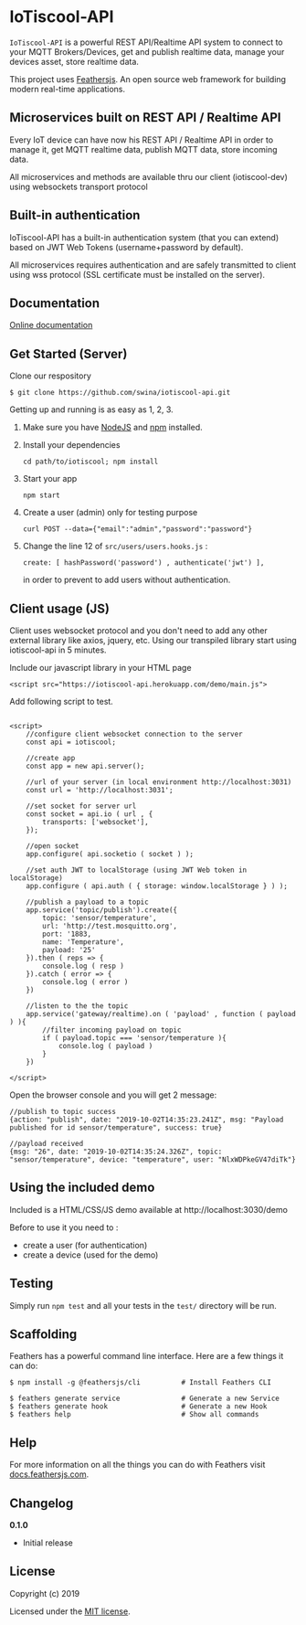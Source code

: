 # IoTiscool-API

```IoTiscool-API``` is a powerful REST API/Realtime API system to connect to your MQTT Brokers/Devices, get and publish realtime data, manage your devices asset, store realtime data.

This project uses [Feathersjs](http://feathersjs.com). An open source web framework for building modern real-time applications.

## Microservices built on REST API / Realtime API
Every IoT device can have now his REST API / Realtime API in order to manage it, get MQTT realtime data, publish MQTT data, store incoming data.

All microservices and methods are available thru our client (iotiscool-dev) using websockets transport protocol

## Built-in authentication

IoTiscool-API has a built-in authentication system (that you can extend) based on JWT Web Tokens (username+password by default).

All microservices requires authentication and are safely transmitted to client using wss protocol (SSL certificate must be installed on the server).

## Documentation 

[Online documentation](https://iotiscool-api.herokuapp.com/docs)


## Get Started (Server)


Clone our respository

```
$ git clone https://github.com/swina/iotiscool-api.git

```

Getting up and running is as easy as 1, 2, 3.

1. Make sure you have [NodeJS](https://nodejs.org/) and [npm](https://www.npmjs.com/) installed.
2. Install your dependencies

    ```
    cd path/to/iotiscool; npm install
    ```

3. Start your app

    ```
    npm start
    ```

4. Create a user (admin) only for testing purpose

    ```
    curl POST --data={"email":"admin","password":"password"}

    ```
5. Change the line 12 of ```src/users/users.hooks.js``` :

    ```
    create: [ hashPassword('password') , authenticate('jwt') ],
    ```   
    in order to prevent to add users without authentication. 


## Client usage (JS)

Client uses websocket protocol and you don't need to add any other external library like axios, jquery, etc.
Using our transpiled library start using iotiscool-api in 5 minutes.


Include our javascript library in your HTML page

```
<script src="https://iotiscool-api.herokuapp.com/demo/main.js">

```

Add following script to test.

```

<script>
    //configure client websocket connection to the server
    const api = iotiscool;
    
    //create app
    const app = new api.server();
    
    //url of your server (in local environment http://localhost:3031)
    const url = 'http://localhost:3031';

    //set socket for server url
    const socket = api.io ( url , {
        transports: ['websocket'],
    });
    
    //open socket
    app.configure( api.socketio ( socket ) );
    
    //set auth JWT to localStorage (using JWT Web token in localStorage)
    app.configure ( api.auth ( { storage: window.localStorage } ) ); 
    
    //publish a payload to a topic
    app.service('topic/publish').create({
        topic: 'sensor/temperature',
        url: 'http://test.mosquitto.org',
        port: '1883,
        name: 'Temperature',
        payload: '25'
    }).then ( reps => {
        console.log ( resp )
    }).catch ( error => {
        console.log ( error )
    })

    //listen to the the topic 
    app.service('gateway/realtime).on ( 'payload' , function ( payload ) ){
        //filter incoming payload on topic
        if ( payload.topic === 'sensor/temperature ){
            console.log ( payload )
        }
    })

</script>

```

Open the browser console and you will get 2 message:


```
//publish to topic success
{action: "publish", date: "2019-10-02T14:35:23.241Z", msg: "Payload published for id sensor/temperature", success: true}

//payload received
{msg: "26", date: "2019-10-02T14:35:24.326Z", topic: "sensor/temperature", device: "temperature", user: "NlxWDPkeGV47diTk"}

```
## Using the included demo

Included is a HTML/CSS/JS demo available at http://localhost:3030/demo

Before to use it you need to :
- create a user (for authentication)
- create a device (used for the demo)


## Testing

Simply run `npm test` and all your tests in the `test/` directory will be run.

## Scaffolding

Feathers has a powerful command line interface. Here are a few things it can do:

```
$ npm install -g @feathersjs/cli          # Install Feathers CLI

$ feathers generate service               # Generate a new Service
$ feathers generate hook                  # Generate a new Hook
$ feathers help                           # Show all commands
```


## Help

For more information on all the things you can do with Feathers visit [docs.feathersjs.com](http://docs.feathersjs.com).

## Changelog

__0.1.0__

- Initial release

## License

Copyright (c) 2019

Licensed under the [MIT license](LICENSE).


